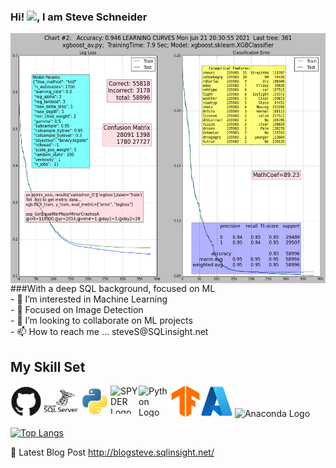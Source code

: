 ### Hi! <img src="https://raw.githubusercontent.com/MartinHeinz/MartinHeinz/master/wave.gif" width="30px">, I am Steve Schneider
<img align="right" src="https://github.com/steveSchneider2/DeepLearning/blob/main/Figure2%20accuracyLearningCurves.png" alt="Coder GIF" height="400">
<hr/>
###With a deep SQL background, focused on ML<br />
- 👀 I’m interested in Machine Learning<br />
- 🌱 Focused on Image Detection<br />
- 💞️ I’m looking to collaborate on ML projects<br />
- 📫 How to reach me ...  steveS@SQLinsight.net<br />

## My Skill Set  
<img align="left" src="https://github.com/devicons/devicon/blob/master/icons/github/github-original.svg" alt="GitHub" width="50" height="50" />
<img align="left" src="https://github.com/devicons/devicon/blob/master/icons/microsoftsqlserver/microsoftsqlserver-plain-wordmark.svg" alt="SQL Logo" width="60" height="50" />
<img align="left" src="https://github.com/devicons/devicon/blob/master/icons/python/python-original.svg" alt="Python Logo" width="50" height="50" />
<img src="https://github.com/devicons/devicon/blob/master/icons/azure/azure-original.svg" alt="Azure Logo" width="50" height="50" />

<img align="left" src="https://avatars1.githubusercontent.com/u/1284937?s=280&v=4" alt="SPYDER Logo" width="45" height="45" />
<img align="left" src="https://i.imgur.com/f5M1VWO.png" alt="Python Logo" width="50" height="50" />
<img align="left" src="https://github.com/devicons/devicon/blob/master/icons/tensorflow/tensorflow-original.svg" alt="TensorFlow Logo" width="50" height="50" />
<img src="https://docs.anaconda.com/_images/Navigator_Launchpad_icon.png" alt="Anaconda Logo" width="50" height="50" />

[![Top Langs](https://github-readme-stats.vercel.app/api/top-langs/?username=steveschneider2&hide=html)](https://github.com/steveSchneider2/github-readme-stats)

📖 Latest Blog Post  http://blogsteve.sqlinsight.net/

<!---
steveSchneider2/steveSchneider2 is a ✨ special ✨ repository because its `README.md` (this file) appears on your GitHub profile.
You can click the Preview link to take a look at your changes.
--->
